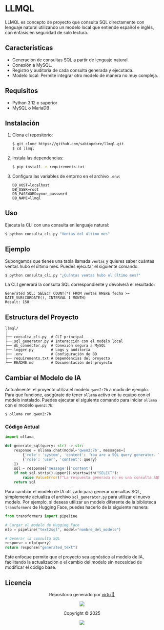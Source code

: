 # LLMQL

LLMQL es concepto de proyecto que consulta SQL directamente con lenguaje natural utilizando un modelo local que entiende español e inglés, con énfasis en seguridad de solo lectura.

## Características

- Generación de consultas SQL a partir de lenguaje natural.
- Conexión a MySQL.
- Registro y auditoría de cada consulta generada y ejecutada.
- Modelo local: Permite integrar otro modelo de manera no muy compleja.

## Requisitos

- Python 3.12 o superior
- MySQL o MariaDB

## Instalación

1. Clona el repositorio:

    ```bash
    $ git clone https://github.com/sabiopobre/llmql.git
    $ cd llmql
    ```

2. Instala las dependencias:

    ```bash
    $ pip install -r requirements.txt
    ```

3. Configura las variables de entorno en el archivo `.env`:

    ```plaintext
    DB_HOST=localhost
    DB_USER=root
    DB_PASSWORD=your_password
    DB_NAME=llmql
    ```

## Uso

Ejecuta la CLI con una consulta en lenguaje natural:

```bash
$ python consulta_cli.py "Ventas del último mes"
```

## Ejemplo

Supongamos que tienes una tabla llamada `ventas` y quieres saber cuántas ventas hubo el último mes. Puedes ejecutar el siguiente comando:

```bash
$ python consulta_cli.py "¿Cuántas ventas hubo el último mes?"
```

La CLI generará la consulta SQL correspondiente y devolverá el resultado:

```plaintext
Generated SQL: SELECT COUNT(*) FROM ventas WHERE fecha >= DATE_SUB(CURDATE(), INTERVAL 1 MONTH)
Result: 150
```

## Estructura del Proyecto

```
llmql/
│
├── consulta_cli.py  # CLI principal
├── sql_generator.py # Interacción con el modelo local
├── db_connector.py  # Conexión segura a MySQL
├── logger.py        # Logs y auditoría
├── .env             # Configuración de BD
├── requirements.txt # Dependencias del proyecto
└── README.md        # Documentación del proyecto
```

## Cambiar el Modelo de IA

Actualmente, el proyecto utiliza el modelo `qwen2:7b` a modo de ejemplo. Para que funcione, asegúrate de tener `ollama` activo en tu equipo con el modelo instalado. Puedes ejecutar el siguiente comando para iniciar `ollama` con el modelo `qwen2:7b`:

```bash
$ ollama run qwen2:7b
```

### Código Actual

```python
import ollama

def generate_sql(query: str) -> str:
    response = ollama.chat(model='qwen2:7b', messages=[
        {'role': 'system', 'content': 'You are a SQL query generator. Translate the following natural language query into a SQL query. The SQL query should start with "SELECT" and be valid SQL syntax.'},
        {'role': 'user', 'content': query}
    ])
    sql = response['message']['content']
    if not sql.strip().upper().startswith("SELECT"):
        raise ValueError(f"La respuesta generada no es una consulta SQL válida: {sql}")
    return sql
```

Para cambiar el modelo de IA utilizado para generar consultas SQL, simplemente actualiza el archivo `sql_generator.py` para utilizar el nuevo modelo. Por ejemplo, si deseas utilizar un modelo diferente de la biblioteca `transformers` de Hugging Face, puedes hacerlo de la siguiente manera:

```python
from transformers import pipeline

# Cargar el modelo de Hugging Face
nlp = pipeline("text2sql", model="nombre_del_modelo")

# Generar la consulta SQL
response = nlp(query)
return response["generated_text"]
```

Este enfoque permite que el proyecto sea agnóstico al modelo de IA, facilitando la actualización o el cambio del modelo sin necesidad de modificar el código base.

## Licencia

<p align="center">
	Repositorio generado por <a href="https://github.com/sabiopobre" target="_blank">virtu 🎣</a>
</p>

<p align="center">
	<img src="https://soniditos.com/cat_footer.svg" />
</p>

<p align="center">
	Copyright &copy; 2025
</p>

<p align="center">
	<a href="/LICENSE"><img src="https://img.shields.io/static/v1.svg?style=for-the-badge&label=License&message=MIT&logoColor=d9e0ee&colorA=363a4f&colorB=b7bdf8"/></a>
</p>

